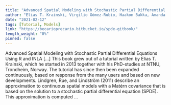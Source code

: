 ```yaml
---
title: "Advanced Spatial Modeling with Stochastic Partial Differential Equations Using R and INLA"
author: "Elias T. Krainski, Virgilio Gómez-Rubio, Haakon Bakka, Amanda Lenzi, Daniela Castro-Camilo, Daniel Simpson, Finn Lindgren and Håvard Rue"
date: "2021-02-12"
tags: [Tutorial, Models]
link: "https://becarioprecario.bitbucket.io/spde-gitbook/"
length_weight: "0%"
pinned: false
---
```


Advanced Spatial Modeling with Stochastic Partial Differential Equations Using R and INLA [...] This book grew out of a tutorial written by Elias T. Krainski, which he
started in 2013 together with his PhD-studies at NTNU, Trondheim,
Norway. The tutorial has since then been expanded continuously, based
on response from the many users and based on new developments. Lindgren, Rue, and Lindström (2011) describe an approximation to continuous spatial
models with a Matérn covariance that is based on the solution to a
stochastic partial differential equation (SPDE). This approximation is
computed ...
